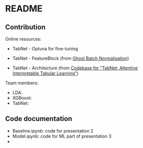 # README

## Contribution

Online resources: 
- TabNet - Optuna for fine-tuning
- TabNet - FeatureBlock (from [Ghost Batch Normalisation](https://github.com/ostamand/tensorflow-tabnet/blob/master/tabnet/models/gbn.py))

- TabNet - Architecture (from [Codebase for "TabNet: Attentive Interpretable Tabular Learning"](https://github.com/google-research/google-research/tree/master/tabnet#codebase-for-tabnet-attentive-interpretable-tabular-learning))

Team members:

- LDA:
- XGBoost:
- TabNet:

## Code documentation

- Baseline.ipynb: code for presentation 2
- Model.ipynb: code for ML part of presentation 3
- 
